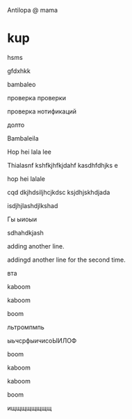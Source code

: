 Antilopa
@ mama

# kup

hsms

gfdxhkk

bambaleo

проверка проверки

проверка нотификаций

долто

Bambaleila

Hop hei lala lee

Thialasnf kshfkjhfkjdahf kasdhfdhjks
e

hop hei lalale

cqd dkjhdsiljhcjkdsc
ksjdhjskhdjada

isdjhjlashdjlkshad

Гы ыиоыи

sdhahdkjash

adding another line.

addingd another line for the second time.

вта

kaboom

kaboom

boom

льтромпмпь

ыьчсрфыичисоЫИЛОФ

boom

kaboom

kaboom

boom

ищщщщщщщщ

